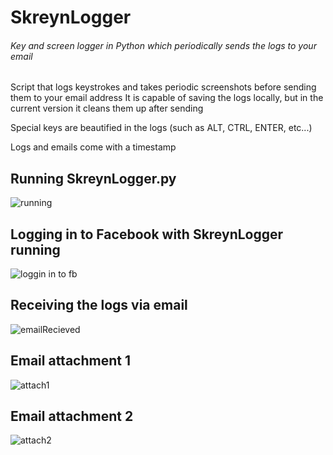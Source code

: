 # SkreynLogger
###### Key and screen logger in Python which periodically sends the logs to your email

Script that logs keystrokes and takes periodic screenshots before sending them to your email address
It is capable of saving the logs locally, but in the current version it cleans them up after sending

Special keys are beautified in the logs (such as ALT, CTRL, ENTER, etc...)

Logs and emails come with a timestamp



## Running SkreynLogger.py
![running](https://user-images.githubusercontent.com/38294180/211581391-38c45ab9-4922-41f9-896b-edeba1b9e541.png)


## Logging in to Facebook with SkreynLogger running
![loggin in to fb](https://user-images.githubusercontent.com/38294180/211581523-3f391775-ef23-43b9-9b60-f5606bd3c67b.png)



## Receiving the logs via email 
![emailRecieved](https://user-images.githubusercontent.com/38294180/211581609-67287dd5-9c76-4561-9d17-9fbb36aca2dc.png)


## Email attachment 1
![attach1](https://user-images.githubusercontent.com/38294180/211581691-de1e17cb-e7c6-424f-a9c9-feb7f6536b5b.png)



## Email attachment 2
![attach2](https://user-images.githubusercontent.com/38294180/211581706-46e188ed-101b-4a10-9d81-22505e3ab911.png)

